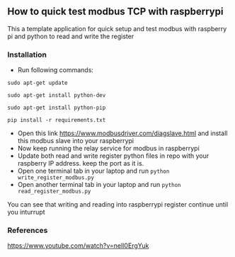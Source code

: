 ## How to quick test modbus TCP with raspberrypi

This a template application for quick setup and test modbus with raspberry pi and python to read and write the register

### Installation

* Run following commands: 

`sudo apt-get update`

`sudo apt-get install python-dev`

`sudo apt-get install python-pip`

`pip install -r requirements.txt`

* Open this link https://www.modbusdriver.com/diagslave.html and
install this modbus slave into your raspberrypi
* Now keep running the relay service for modbus in raspberrypi
* Update both read and write register python files in repo with your raspberry IP address. keep the port as it is.
* Open one terminal tab in your laptop and run `python write_register_modbus.py`
* Open another terminal tab in your laptop and run `python read_register_modbus.py`

You can see that writing and reading into raspberrypi register continue until you inturrupt 


### References 

https://www.youtube.com/watch?v=nelI0ErgYuk